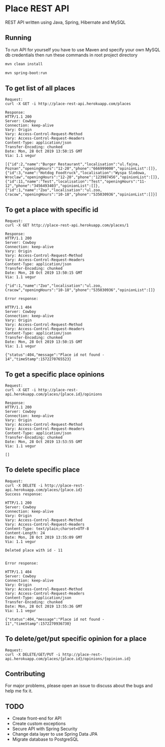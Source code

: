# Place REST API
REST API written using Java, Spring, Hibernate and MySQL
## Running

To run API for yourself you have to use Maven and specify your own MySQL db credentials then run these commands in root project directory

```bash
mvn clean install

mvn spring-boot:run
```

## To get list of all places
```
Request:
curl -X GET -i http://place-rest-api.herokuapp.com/places

Response:
HTTP/1.1 200
Server: Cowboy
Connection: keep-alive
Vary: Origin
Vary: Access-Control-Request-Method
Vary: Access-Control-Request-Headers
Content-Type: application/json
Transfer-Encoding: chunked
Date: Mon, 28 Oct 2019 13:50:15 GMT
Via: 1.1 vegur

[{"id":2,"name":"Burger Restaurant","localisation":"ul.fajna, Poznan","openingHours":"12-20","phone":"666999000","opinionList":[]},
{"id":3,"name":"Hotdog Foodtruck","localisation":"Wyspa Slodowa, Wroclaw","openingHours":"12-20","phone":"123987456","opinionList":[]},
{"id":11,"name":"Test","localisation":"Test","openingHours":"11-12","phone":"3456493403","opinionList":[]},
{"id":1,"name":"Zoo","localisation":"ul.zoo, Cracow","openingHours":"10-18","phone":"535030936","opinionList":[]}]

```

## To get a place with specific id
```
Request:
curl -X GET http://place-rest-api.herokuapp.com/places/1

Response:
HTTP/1.1 200
Server: Cowboy
Connection: keep-alive
Vary: Origin
Vary: Access-Control-Request-Method
Vary: Access-Control-Request-Headers
Content-Type: application/json
Transfer-Encoding: chunked
Date: Mon, 28 Oct 2019 13:50:15 GMT
Via: 1.1 vegur

{"id":1,"name":"Zoo","localisation":"ul.zoo, Cracow","openingHours":"10-18","phone":"535030936","opinionList":[]}

Error response:

HTTP/1.1 404
Server: Cowboy
Connection: keep-alive
Vary: Origin
Vary: Access-Control-Request-Method
Vary: Access-Control-Request-Headers
Content-Type: application/json
Transfer-Encoding: chunked
Date: Mon, 28 Oct 2019 13:50:15 GMT
Via: 1.1 vegur

{"status":404,"message":"Place id not found - 14","timeStamp":1572270765523}

```

## To get a specific place opinions
```
Request:
curl -X GET -i http://place-rest-api.herokuapp.com/places/{place.id}/opinions

Response:
HTTP/1.1 200
Server: Cowboy
Connection: keep-alive
Vary: Origin
Vary: Access-Control-Request-Method
Vary: Access-Control-Request-Headers
Content-Type: application/json
Transfer-Encoding: chunked
Date: Mon, 28 Oct 2019 13:53:55 GMT
Via: 1.1 vegur

[]

```

## To delete specific place
```
Request:
curl -X DELETE -i http://place-rest-api.herokuapp.com/places/{place.id}
Success response:

HTTP/1.1 200
Server: Cowboy
Connection: keep-alive
Vary: Origin
Vary: Access-Control-Request-Method
Vary: Access-Control-Request-Headers
Content-Type: text/plain;charset=UTF-8
Content-Length: 24
Date: Mon, 28 Oct 2019 13:55:09 GMT
Via: 1.1 vegur

Deleted place with id - 11


Error response:

HTTP/1.1 404
Server: Cowboy
Connection: keep-alive
Vary: Origin
Vary: Access-Control-Request-Method
Vary: Access-Control-Request-Headers
Content-Type: application/json
Transfer-Encoding: chunked
Date: Mon, 28 Oct 2019 13:55:36 GMT
Via: 1.1 vegur

{"status":404,"message":"Place id not found - 11","timeStamp":1572270936730}
```

## To delete/get/put specific opinion for a place
```
Request:
curl -X DELETE/GET/PUT -i http://place-rest-api.herokuapp.com/places/{place.id}/opinions/{opinion.id}
```

## Contributing
For major problems, please open an issue to discuss about the bugs and help me fix it.

## TODO
- Create front-end for API
- Create custom exceptions
- Secure API with Spring Security
- Change data layer to use Spring Data JPA
- Migrate database to PostgreSQL
